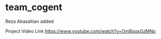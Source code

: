 # team_cogent

Reza Abasaltian added

Project Video Link
https://www.youtube.com/watch?v=OmBpqsGzMNo
